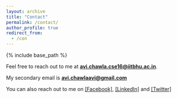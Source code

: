 ```yaml
---
layout: archive
title: "Contact"
permalink: /contact/
author_profile: true
redirect_from:
  - /con
---
```


{% include base_path %}

Feel free to reach out to me at **avi.chawla.cse16@iitbhu.ac.in**.

My secondary email is **avi.chawlaavi@gmail.com** 

You can also reach out to me on [\[Facebook\]](https://www.facebook.com/avi.chawla.10), [\[LinkedIn\]](https://www.linkedin.com/in/avi-chawla/) and [\[Twitter\]](https://twitter.com/AviChawla16)
